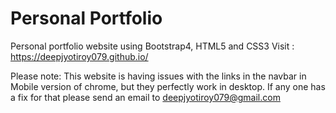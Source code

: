 # Personal Portfolio

Personal portfolio website using Bootstrap4, HTML5 and CSS3
Visit : https://deepjyotiroy079.github.io/

Please note:
This website is having issues with the links in the navbar in Mobile version of chrome, but they perfectly work in desktop. If any one has a fix for that please send an email to deepjyotiroy079@gmail.com
